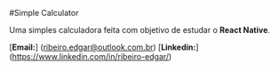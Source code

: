 #Simple Calculator



Uma simples calculadora feita com objetivo de estudar o **React Native**.

[**Email:**] (ribeiro.edgar@outlook.com.br)
[**Linkedin:**] (https://www.linkedin.com/in/ribeiro-edgar/)